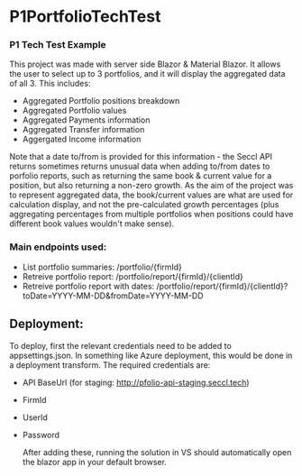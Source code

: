 # P1PortfolioTechTest
### P1 Tech Test Example

This project was made with server side Blazor & Material Blazor. It allows the user to select up to 3 portfolios, and it will display the aggregated data of all 3. This includes:
* Aggregated Portfolio positions breakdown
* Aggregated Portfolio values
* Aggregated Payments information
* Aggregated Transfer information
* Aggergated Income information

Note that a date to/from is provided for this information - the Seccl API returns sometimes returns unusual data when adding to/from dates to porfolio reports, such as returning the same book & current value for a position, but also returning a non-zero growth. As the aim of the project was to represent aggregated data, the book/current values are what are used for calculation display, and not the pre-calculated growth percentages (plus aggregating percentages from multiple portfolios when positions could have different book values wouldn't make sense).

### Main endpoints used:

* List portfolio summaries: /portfolio/{firmId}
* Retreive portfolio report: /portfolio/report/{firmId}/{clientId}
* Retreive portfolio report with dates: /portfolio/report/{firmId}/{clientId}?toDate=YYYY-MM-DD&fromDate=YYYY-MM-DD

## Deployment:

To deploy, first the relevant credentials need to be added to appsettings.json. In something like Azure deployment, this would be done in a deployment transform. The required credentials are:

* API BaseUrl (for staging: http://pfolio-api-staging.seccl.tech)
* FirmId
* UserId
* Password

  After adding these, running the solution in VS should automatically open the blazor app in your default browser.
